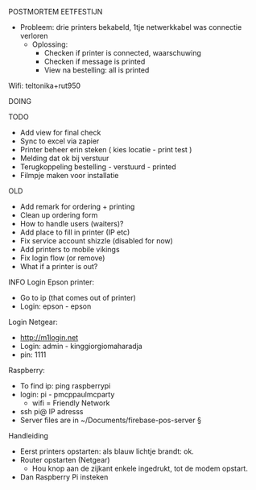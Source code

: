 POSTMORTEM EETFESTIJN
- Probleem: drie printers bekabeld, 1tje netwerkkabel was connectie verloren
  - Oplossing:
    - Checken if printer is connected, waarschuwing 
    - Checken if message is printed
    - View na bestelling: all is printed

Wifi: teltonika+rut950


DOING

TODO
- Add view for final check
- Sync to excel via zapier
- Printer beheer erin steken ( kies locatie - print test )
- Melding dat ok bij verstuur
- Terugkoppeling bestelling - verstuurd - printed
- Filmpje maken voor installatie


OLD
- Add remark for ordering + printing
- Clean up ordering form
- How to handle users   (waiters)?
- Add place to fill in printer (IP etc)
- Fix service account shizzle (disabled for now)
- Add printers to mobile vikings
- Fix login flow (or remove)
- What if a printer is out?

INFO
Login Epson printer:
- Go to ip (that comes out of printer)
- Login: epson - epson

Login Netgear:
- http://m1login.net
- Login: admin - kinggiorgiomaharadja
- pin: 1111

Raspberry:
- To find ip: ping raspberrypi
- login: pi - pmcppaulmcparty
  - wifi = Friendly Network
- ssh pi@ IP adresss
- Server files are in ~/Documents/firebase-pos-server
§

Handleiding
- Eerst printers opstarten: als blauw lichtje brandt: ok.
- Router opstarten (Netgear)
  - Hou knop aan de zijkant enkele ingedrukt, tot de modem opstart.
- Dan Raspberry Pi insteken
